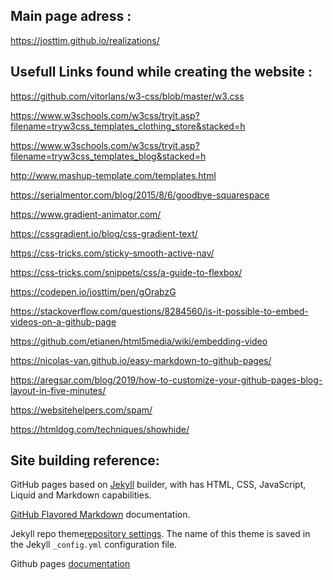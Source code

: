 ## Main page adress :

https://josttim.github.io/realizations/


## Usefull Links found while creating the website :

https://github.com/vitorlans/w3-css/blob/master/w3.css

https://www.w3schools.com/w3css/tryit.asp?filename=tryw3css_templates_clothing_store&stacked=h

https://www.w3schools.com/w3css/tryit.asp?filename=tryw3css_templates_blog&stacked=h

http://www.mashup-template.com/templates.html

https://serialmentor.com/blog/2015/8/6/goodbye-squarespace

https://www.gradient-animator.com/

https://cssgradient.io/blog/css-gradient-text/

https://css-tricks.com/sticky-smooth-active-nav/

https://css-tricks.com/snippets/css/a-guide-to-flexbox/

https://codepen.io/josttim/pen/gOrabzG

https://stackoverflow.com/questions/8284560/is-it-possible-to-embed-videos-on-a-github-page

https://github.com/etianen/html5media/wiki/embedding-video

https://nicolas-van.github.io/easy-markdown-to-github-pages/

https://aregsar.com/blog/2019/how-to-customize-your-github-pages-blog-layout-in-five-minutes/

https://websitehelpers.com/spam/

https://htmldog.com/techniques/showhide/


## Site building reference:

GitHub pages based on [Jekyll](https://jekyllrb.com/) builder, with has HTML, CSS, JavaScript, Liquid and Markdown capabilities. 

[GitHub Flavored Markdown](https://guides.github.com/features/mastering-markdown/) documentation.

Jekyll repo theme[repository settings](https://github.com/JostTim/CV_projects/settings). The name of this theme is saved in the Jekyll `_config.yml` configuration file.

Github pages [documentation](https://docs.github.com/categories/github-pages-basics/)
